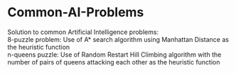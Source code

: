 # Common-AI-Problems
Solution to common Artificial Intelligence problems:<br />
8-puzzle problem: Use of A* search algorithm using Manhattan Distance as the heuristic function<br />
n-queens puzzle: Use of Random Restart Hill Climbing algorithm with the number of pairs of queens attacking each other as the heuristic function
